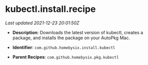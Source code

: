 # kubectl.install.recipe

_Last updated 2021-12-23 20:01:50Z_

- **Description**: Downloads the latest version of kubectl, creates a package, and installs the package on your AutoPkg Mac.

- **Identifier**: `com.github.homebysix.install.kubectl`

- **Parent Recipes**: `com.github.homebysix.pkg.kubectl`
